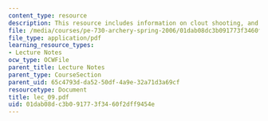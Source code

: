 ```yaml
---
content_type: resource
description: This resource includes information on clout shooting, and team tournament.
file: /media/courses/pe-730-archery-spring-2006/01dab08dc3b091773f3460f2dff9454e_lec_09.pdf
file_type: application/pdf
learning_resource_types:
- Lecture Notes
ocw_type: OCWFile
parent_title: Lecture Notes
parent_type: CourseSection
parent_uid: 65c4793d-da52-50df-4a9e-32a71d3a69cf
resourcetype: Document
title: lec_09.pdf
uid: 01dab08d-c3b0-9177-3f34-60f2dff9454e
---
```

